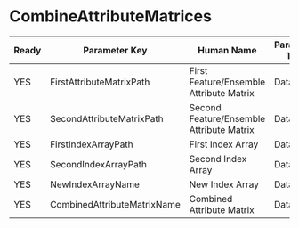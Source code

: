 # CombineAttributeMatrices #

| Ready | Parameter Key | Human Name | Parameter Type | Parameter Class |
|-------|---------------|------------|-----------------|----------------|
| YES | FirstAttributeMatrixPath | First Feature/Ensemble Attribute Matrix | DataPath | DataGroupSelectionParameter |
| YES | SecondAttributeMatrixPath | Second Feature/Ensemble Attribute Matrix | DataPath | DataGroupSelectionParameter |
| YES | FirstIndexArrayPath | First Index Array | DataPath | ArraySelectionParameter |
| YES | SecondIndexArrayPath | Second Index Array | DataPath | ArraySelectionParameter |
| YES | NewIndexArrayName | New Index Array | DataPath | ArrayCreationParameter |
| YES | CombinedAttributeMatrixName | Combined Attribute Matrix | DataPath | ArrayCreationParameter |
